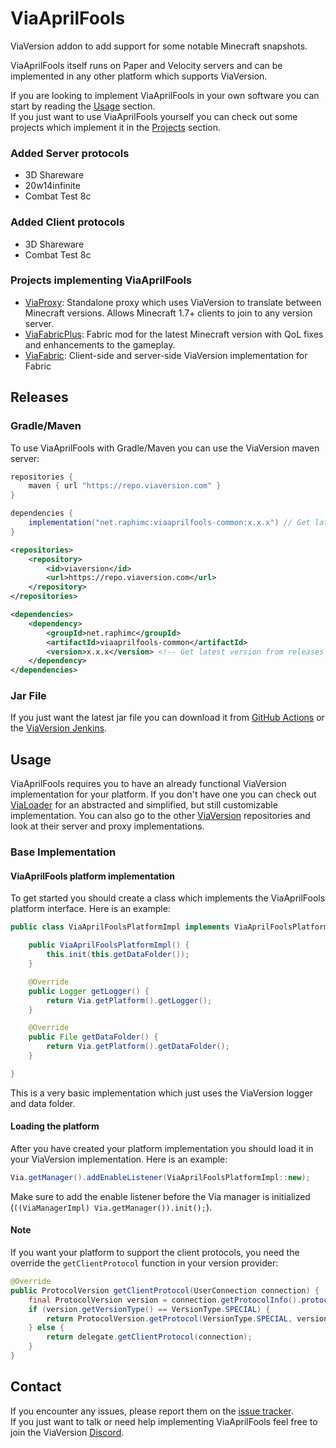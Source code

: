 # ViaAprilFools
ViaVersion addon to add support for some notable Minecraft snapshots.

ViaAprilFools itself runs on Paper and Velocity servers and can be implemented in any other platform which supports ViaVersion.

If you are looking to implement ViaAprilFools in your own software you can start by reading the [Usage](#usage) section.  
If you just want to use ViaAprilFools yourself you can check out some projects which implement it in the [Projects](#projects-implementing-viaaprilfools) section.

### Added Server protocols
- 3D Shareware
- 20w14infinite
- Combat Test 8c

### Added Client protocols
- 3D Shareware
- Combat Test 8c

### Projects implementing ViaAprilFools
 - [ViaProxy](https://github.com/ViaVersion/ViaProxy): Standalone proxy which uses ViaVersion to translate between Minecraft versions. Allows Minecraft 1.7+ clients to join to any version server.
 - [ViaFabricPlus](https://github.com/ViaVersion/ViaFabricPlus): Fabric mod for the latest Minecraft version with QoL fixes and enhancements to the gameplay.
 - [ViaFabric](https://github.com/ViaVersion/ViaFabric): Client-side and server-side ViaVersion implementation for Fabric

## Releases
### Gradle/Maven
To use ViaAprilFools with Gradle/Maven you can use the ViaVersion maven server:
```groovy
repositories {
    maven { url "https://repo.viaversion.com" }
}

dependencies {
    implementation("net.raphimc:viaaprilfools-common:x.x.x") // Get latest version from releases
}
```

```xml
<repositories>
    <repository>
        <id>viaversion</id>
        <url>https://repo.viaversion.com</url>
    </repository>
</repositories>

<dependencies>
    <dependency>
        <groupId>net.raphimc</groupId>
        <artifactId>viaaprilfools-common</artifactId>
        <version>x.x.x</version> <!-- Get latest version from releases -->
    </dependency>
</dependencies>
```

### Jar File
If you just want the latest jar file you can download it from [GitHub Actions](https://github.com/RaphiMC/ViaAprilFools/actions/workflows/build.yml) or the [ViaVersion Jenkins](https://ci.viaversion.com/view/All/job/ViaAprilFools/).

## Usage
ViaAprilFools requires you to have an already functional ViaVersion implementation for your platform.
If you don't have one you can check out [ViaLoader](https://github.com/ViaVersion/ViaLoader) for an abstracted and simplified, but still customizable implementation.
You can also go to the other [ViaVersion](https://github.com/ViaVersion) repositories and look at their server and proxy implementations.

### Base Implementation
#### ViaAprilFools platform implementation
To get started you should create a class which implements the ViaAprilFools platform interface.
Here is an example:
```java
public class ViaAprilFoolsPlatformImpl implements ViaAprilFoolsPlatform {

    public ViaAprilFoolsPlatformImpl() {
        this.init(this.getDataFolder());
    }

    @Override
    public Logger getLogger() {
        return Via.getPlatform().getLogger();
    }

    @Override
    public File getDataFolder() {
        return Via.getPlatform().getDataFolder();
    }

}
```
This is a very basic implementation which just uses the ViaVersion logger and data folder.

#### Loading the platform
After you have created your platform implementation you should load it in your ViaVersion implementation.
Here is an example:
```java
Via.getManager().addEnableListener(ViaAprilFoolsPlatformImpl::new);
```
Make sure to add the enable listener before the Via manager is initialized (``((ViaManagerImpl) Via.getManager()).init();``).

#### Note
If you want your platform to support the client protocols, you need the override the ``getClientProtocol`` function in your version provider:
```java
@Override
public ProtocolVersion getClientProtocol(UserConnection connection) {
    final ProtocolVersion version = connection.getProtocolInfo().protocolVersion();
    if (version.getVersionType() == VersionType.SPECIAL) {
        return ProtocolVersion.getProtocol(VersionType.SPECIAL, version.getOriginalVersion());
    } else {
        return delegate.getClientProtocol(connection);
    }
}
```

## Contact
If you encounter any issues, please report them on the
[issue tracker](https://github.com/ViaVersion/ViaAprilFools/issues).  
If you just want to talk or need help implementing ViaAprilFools feel free to join the ViaVersion
[Discord](https://discord.gg/viaversion).
